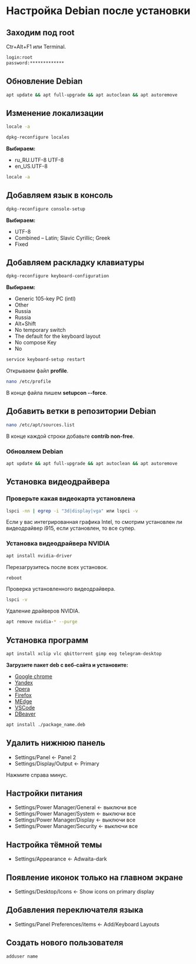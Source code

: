 # Настройка Debian после установки

## Заходим под root

Ctr+Alt+F1 или Terminal.

```bash
login:root
password:*************
```

## Обновление Debian

```bash
apt update && apt full-upgrade && apt autoclean && apt autoremove
```

## Изменение локализации

```bash
locale -a
```

```bash
dpkg-reconfigure locales
```

**Выбираем:**

- ru_RU.UTF-8 UTF-8
- en_US.UTF-8

```bash
locale -a
```

## Добавляем язык в консоль

```bash
dpkg-reconfigure console-setup
```

**Выбираем:**

- UTF-8
- Combined – Latin; Slavic Cyrillic; Greek
- Fixed

## Добавляем раскладку клавиатуры

```bash
dpkg-reconfigure keyboard-configuration
```

**Выбираем:**

- Generic 105-key PC (intl)
- Other
- Russia
- Russia
- Alt+Shift
- No temporary switch
- The default for the keyboard layout
- No compose Key
- No

```bash
service keyboard-setup restart
```

Открываем файл **profile**.

```bash
nano /etc/profile
```

В конце файла пишем **setupcon --force**.

## Добавить ветки в репозитории Debian

```bash
nano /etc/apt/sources.list
```

В конце каждой строки добавьте **contrib non-free**.

### Обновляем Debian

```bash
apt update && apt full-upgrade && apt autoclean && apt autoremove
```

## Установка видеодрайвера

### Проверьте какая видеокарта установлена

```bash
lspci -nn | egrep -i "3d|display|vga" или lspci -v
```

Если у вас интегрированная графика Intel, то смотрим установлен ли видеодрайвер i915, если установлен, то все супер.

### Установка видеодрайвера NVIDIA

```bash
apt install nvidia-driver
```

Перезагрузитесь после всех установок.

```bash
reboot
```

Проверка установленного видеодрайвера.

```bash
lspci -v
```
Удаление драйверов NVIDIA.

```bash
apt remove nvidia-* --purge
```

## Установка программ

```bash
apt install xclip vlc qbittorrent gimp eog telegram-desktop
```

**Загрузите пакет deb с веб-сайта и установите:**

- [Google chrome](https://www.google.com/intl/ru/chrome/)
- [Yandex](https://browser.yandex.ru/)
- [Opera](https://www.opera.com/ru)
- [Firefox](https://www.mozilla.org/ru/firefox/)
- [MEdge](https://www.microsoft.com/ru-ru/edge/download?form=MA13FJ)
- [VSCode](https://code.visualstudio.com/)
- [DBeaver](https://dbeaver.io/download/)

```bash
apt install ./package_name.deb
```

## Удалить нижнюю панель

- Settings/Panel <- Panel 2
- Settings/Display/Output <- Primary

Нажмите справа минус.

## Настройки питания

- Settings/Power Manager/General <- выключи все
- Settings/Power Manager/System <- выключи все
- Settings/Power Manager/Display <- выключи все
- Settings/Power Manager/Security <- выключи все

## Настройка тёмной темы

- Settings/Appearance <- Adwaita-dark

## Появление иконок только на главном экране

- Settings/Desktop/Icons <- Show icons on primary display

## Добавления переключателя языка

- Settings/Panel Preferences/items <- Add/Keyboard Layouts

## Создать нового пользователя

```bash
adduser name
```
